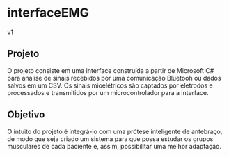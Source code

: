# interfaceEMG
v1

## Projeto
O projeto consiste em uma interface construída a partir de Microsoft C# para análise de sinais recebidos por uma comunicação Bluetooh ou dados salvos em um CSV. Os sinais mioelétricos são captados por eletrodos e processados e transmitidos por um microcontrolador para a interface.

## Objetivo
O intuito do projeto é integrá-lo com uma prótese inteligente de antebraço, de modo que seja criado um sistema para que possa estudar os grupos musculares de cada paciente e, assim, possibilitar uma melhor adaptação. 
